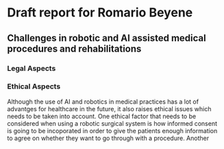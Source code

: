 # Draft report for Romario Beyene

## Challenges in robotic and AI assisted medical procedures and rehabilitations

### Legal Aspects


### Ethical Aspects 

Although the use of AI and robotics in medical practices has a lot of advantges for healthcare in the future, it also raises ethical issues which needs to be taken into account. One ethical factor that needs to be considered when using a robotic surgical system is how informed consent is going to be incoporated in order to give the patients enough information to agree on whether they want to go through with a procedure. Another 


